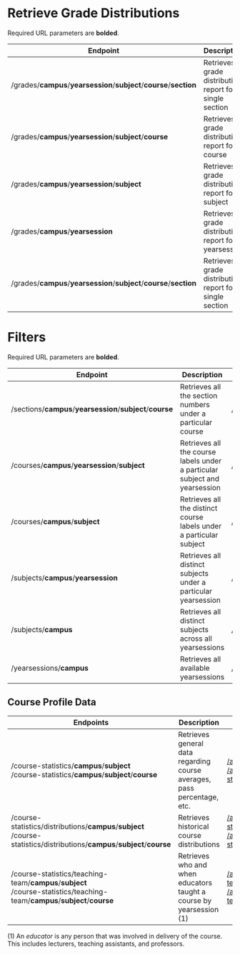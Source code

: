 # Retrieve Grade Distributions

Required URL parameters are **bolded**.

| Endpoint                                                     | Description                                                | Example                                                                          |
| ------------------------------------------------------------ | ---------------------------------------------------------- |----------------------------------------------------------------------------------|
| /grades/**campus**/**yearsession**/**subject**/**course**/**section** | Retrieves a grade distribution report for a single section | [api/v3/grades/UBCV/2018W/MATH/100/101](/api/v3/grades/UBCV/2018W/MATH/100/101)  |
| /grades/**campus**/**yearsession**/**subject**/**course**    | Retrieves a grade distribution report for a course         | [/api/v3/grades/UBCV/2018W/MATH/100](/api/v3/grades/UBCV/2018W/MATH/100)         |
| /grades/**campus**/**yearsession**/**subject**               | Retrieves a grade distribution report for a subject        | [/api/v3/grades/UBCV/2018W/POLI](/api/v3/grades/UBCV/2018W/POLI)                 |
| /grades/**campus**/**yearsession**                           | Retrieves a grade distribution report for a yearsession    | [/api/v3/grades/UBCV/2017S](/api/v3/grades/UBCV/2017S)                           |
| /grades/**campus**/**yearsession**/**subject**/**course**/**section** | Retrieves a grade distribution report for a single section | [/api/v3/grades/UBCV/2018W/MATH/100/101](/api/v3/grades/UBCV/2018W/MATH/100/101) |

# Filters

Required URL parameters are **bolded**.

| Endpoint                                                    | Description                                                  | Example                                                      |
| ----------------------------------------------------------- | ------------------------------------------------------------ | ------------------------------------------------------------ |
| /sections/**campus**/**yearsession**/**subject**/**course** | Retrieves all the section numbers under a particular course  | [/api/v3/sections/UBCV/2018W/BIOL/200](/api/v3/sections/UBCV/2018W/BIOL/200) |
| /courses/**campus**/**yearsession**/**subject**             | Retrieves all the course labels under a particular subject and yearsession | [/api/v3/courses/UBCV/2018W/POLI](/api/v3/courses/UBCV/2018W/POLI) |
| /courses/**campus**/**subject**                             | Retrieves all the distinct course labels under a particular subject | [/api/v3/courses/UBCV/ELEC](/api/v3/courses/UBCV/ELEC)       |
| /subjects/**campus**/**yearsession**                        | Retrieves all distinct subjects under a particular yearsession | [/api/v3/subjects/UBCV/2016W](/api/v3/subjects/UBCV/2016W)   |
| /subjects/**campus**                                        | Retrieves all distinct subjects across all yearsessions      | [/api/v3/subjects/UBCV](/api/v3/subjects/UBCV)               |
| /yearsessions/**campus**                                    | Retrieves all available yearsessions                         | [/api/v3/yearsessions/UBCV/](/api/v3/yearsessions/UBCV)      |

## Course Profile Data

| Endpoints                                                    | Description                                                  | Examples                                                                                                                                                                                                                   |
| ------------------------------------------------------------ | ------------------------------------------------------------ |----------------------------------------------------------------------------------------------------------------------------------------------------------------------------------------------------------------------------|
| /course-statistics/**campus**/**subject** <br> /course-statistics/**campus**/**subject**/**course** | Retrieves general data regarding course averages, pass percentage, etc. | [/api/v3/course-statistics/UBCV/ENGL](/api/v3/course-statistics/UBCV/ENGL) <br> [/api/v3/course-statistics/UBCV/ENGL/112](/api/v3/course-statistics/UBCV/ENGL/112)                                                         |
| /course-statistics/distributions/**campus**/**subject** <br> /course-statistics/distributions/**campus**/**subject**/**course** | Retrieves historical course distributions                    | [/api/v3/course-statistics/distributions/UBCV/SCIE](/api/v3/course-statistics/distributions/UBCV/SCIE) <br> [/api/v3/course-statistics/distributions/UBCV/SCIE/001](/api/v3/course-statistics/distributions/UBCV/SCIE/001) |
| /course-statistics/teaching-team/**campus**/**subject** <br> /course-statistics/teaching-team/**campus**/**subject**/**course** | Retrieves who and when educators taught a course by yearsession (1) | [/api/v3/course-statistics/teaching-team/UBCV/LING](/api/v3/course-statistics/teaching-team/UBCV/LING) <br> [/api/v3/course-statistics/teaching-team/UBCV/LING/100](/api/v3/course-statistics/teaching-team/UBCV/LING/100) |

(1) An *educator* is any person that was involved in delivery of the course. This includes lecturers, teaching assistants, and professors.
